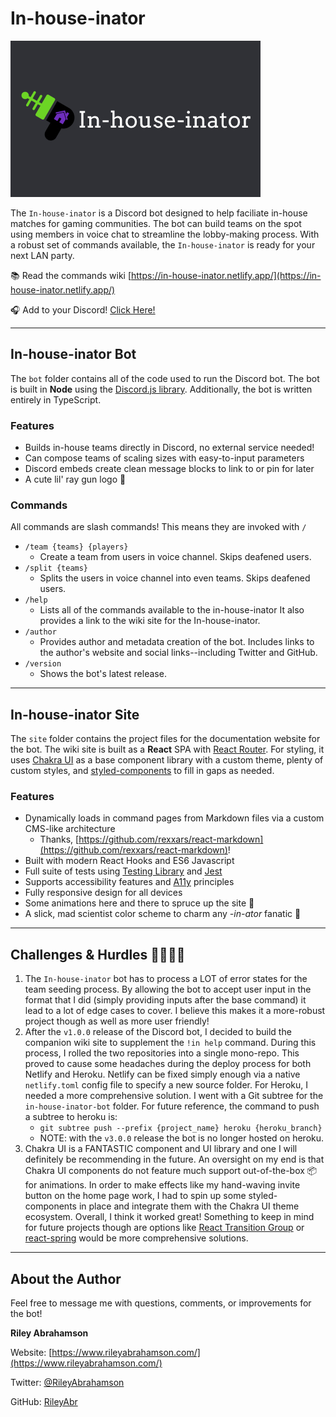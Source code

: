 # In-house-inator

![Ray gun next to text displaying "In-house-inator"](https://raw.githubusercontent.com/RileyAbr/In-house-inator/main/assets/In-house-inator%20social.jpg)

The `In-house-inator` is a Discord bot designed to help faciliate in-house matches for gaming communities. The bot can build teams on the spot using members in voice chat to streamline the lobby-making process. With a robust set of commands available, the `In-house-inator` is ready for your next LAN party.

📚 Read the commands wiki [https://in-house-inator.netlify.app/](https://in-house-inator.netlify.app/)

🎧 Add to your Discord! [Click Here!](https://discord.com/oauth2/authorize?client_id=717139360272613526&permissions=0&scope=bot)

---

## In-house-inator Bot

The `bot` folder contains all of the code used to run the Discord bot. The bot is built in **Node** using the [Discord.js library](https://discord.js.org/#/). Additionally, the bot is written entirely in TypeScript.

### Features

-   Builds in-house teams directly in Discord, no external service needed!
-   Can compose teams of scaling sizes with easy-to-input parameters
-   Discord embeds create clean message blocks to link to or pin for later
-   A cute lil' ray gun logo 🔫

### Commands

All commands are slash commands! This means they are invoked with `/`

-   `/team {teams} {players}`
    -   Create a team from users in voice channel. Skips deafened users.
-   `/split {teams}`
    -   Splits the users in voice channel into even teams. Skips deafened users.
-   `/help`
    -   Lists all of the commands available to the in-house-inator It also provides a link to the wiki site for the In-house-inator.
-   `/author`
    -   Provides author and metadata creation of the bot. Includes links to the author's website and social links--including Twitter and GitHub.
-   `/version`
    -   Shows the bot's latest release.

---

## In-house-inator Site

The `site` folder contains the project files for the documentation website for the bot. The wiki site is built as a **React** SPA with [React Router](https://reactrouter.com/). For styling, it uses [Chakra UI](https://github.com/chakra-ui/chakra-ui) as a base component library with a custom theme, plenty of custom styles, and [styled-components](https://styled-components.com/) to fill in gaps as needed.

### Features

-   Dynamically loads in command pages from Markdown files via a custom CMS-like architecture
    -   Thanks, [https://github.com/rexxars/react-markdown](https://github.com/rexxars/react-markdown)!
-   Built with modern React Hooks and ES6 Javascript
-   Full suite of tests using [Testing Library](https://testing-library.com/) and [Jest](https://jestjs.io/)
-   Supports accessibility features and [A11y](https://www.a11yproject.com/) principles
-   Fully responsive design for all devices
-   Some animations here and there to spruce up the site 👋
-   A slick, mad scientist color scheme to charm any _-in-ator_ fanatic 🔬

---

## Challenges & Hurdles 🏃‍♂️🏃‍♀️

1. The `In-house-inator` bot has to process a LOT of error states for the team seeding process. By allowing the bot to accept user input in the format that I did (simply providing inputs after the base command) it lead to a lot of edge cases to cover. I believe this makes it a more-robust project though as well as more user friendly!
2. After the `v1.0.0` release of the Discord bot, I decided to build the companion wiki site to supplement the `!in help` command. During this process, I rolled the two repositories into a single mono-repo. This proved to cause some headaches during the deploy process for both Netlify and Heroku. Netlify can be fixed simply enough via a native `netlify.toml` config file to specify a new source folder. For Heroku, I needed a more comprehensive solution. I went with a Git subtree for the `in-house-inator-bot` folder. For future reference, the command to push a subtree to heroku is:
    - `git subtree push --prefix {project_name} heroku {heroku_branch}`
    - NOTE: with the `v3.0.0` release the bot is no longer hosted on heroku.
3. Chakra UI is a FANTASTIC component and UI library and one I will definitely be recommending in the future. An oversight on my end is that Chakra UI components do not feature much support out-of-the-box 📦 for animations. In order to make effects like my hand-waving invite button on the home page work, I had to spin up some styled-components in place and integrate them with the Chakra UI theme ecosystem. Overall, I think it worked great! Something to keep in mind for future projects though are options like [React Transition Group](https://reactcommunity.org/react-transition-group/) or [react-spring](https://www.react-spring.io/) would be more comprehensive solutions.

---

## About the Author

Feel free to message me with questions, comments, or improvements for the bot!

**Riley Abrahamson**

Website: [https://www.rileyabrahamson.com/](https://www.rileyabrahamson.com/)

Twitter: [@RileyAbrahamson](https://twitter.com/RileyAbrahamson)

GitHub: [RileyAbr](https://github.com/RileyAbr)
